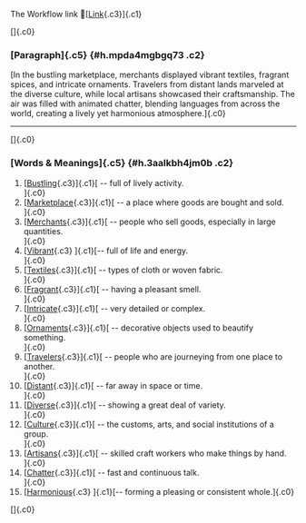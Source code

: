 The Workflow link
👏[[Link](https://www.google.com/url?q=http://www.google.com&sa=D&source=editors&ust=1757652412413702&usg=AOvVaw054CGmSfso66M6eYAeXpCz){.c3}]{.c1}

[]{.c0}

### [Paragraph]{.c5} {#h.mpda4mgbgq73 .c2}

[In the bustling marketplace, merchants displayed vibrant textiles,
fragrant spices, and intricate ornaments. Travelers from distant lands
marveled at the diverse culture, while local artisans showcased their
craftsmanship. The air was filled with animated chatter, blending
languages from across the world, creating a lively yet harmonious
atmosphere.]{.c0}

------------------------------------------------------------------------

[]{.c0}

### [Words & Meanings]{.c5} {#h.3aalkbh4jm0b .c2}

1.  [[Bustling](https://www.google.com/url?q=http://www.google.com&sa=D&source=editors&ust=1757652412414417&usg=AOvVaw3faFWiyrzHJju8A2AUG7rd){.c3}]{.c1}[ --
    full of lively activity.\
    ]{.c0}
2.  [[Marketplace](https://www.google.com/url?q=http://www.google.com&sa=D&source=editors&ust=1757652412414596&usg=AOvVaw0wBNTcNiZDBeSPDoP9iyjJ){.c3}]{.c1}[ --
    a place where goods are bought and sold.\
    ]{.c0}
3.  [[Merchants](https://www.google.com/url?q=http://www.google.com&sa=D&source=editors&ust=1757652412414719&usg=AOvVaw2fHqCZqQYQI88LS1yl1B5k){.c3}]{.c1}[ --
    people who sell goods, especially in large quantities.\
    ]{.c0}
4.  [[Vibrant](https://www.google.com/url?q=http://www.google.com&sa=D&source=editors&ust=1757652412414852&usg=AOvVaw3pjvyVvSovdgLwP-55qrRS){.c3}
    ]{.c1}[-- full of life and energy.\
    ]{.c0}
5.  [[Textiles](https://www.google.com/url?q=http://www.google.com&sa=D&source=editors&ust=1757652412414958&usg=AOvVaw3SMLOwVG3aoYKrMCHuLVSx){.c3}]{.c1}[ --
    types of cloth or woven fabric.\
    ]{.c0}
6.  [[Fragrant](https://www.google.com/url?q=http://www.google.com&sa=D&source=editors&ust=1757652412415063&usg=AOvVaw1ZxcuOnIZMdbJl8XUKlQG6){.c3}]{.c1}[ --
    having a pleasant smell.\
    ]{.c0}
7.  [[Intricate](https://www.google.com/url?q=http://www.google.com&sa=D&source=editors&ust=1757652412415190&usg=AOvVaw2DASWHT2pM46_54xJ-b0DD){.c3}]{.c1}[ --
    very detailed or complex.\
    ]{.c0}
8.  [[Ornaments](https://www.google.com/url?q=http://www.google.com&sa=D&source=editors&ust=1757652412415294&usg=AOvVaw0Kttg6yuOG9b4QRoVfD8DU){.c3}]{.c1}[ --
    decorative objects used to beautify something.\
    ]{.c0}
9.  [[Travelers](https://www.google.com/url?q=http://www.google.com&sa=D&source=editors&ust=1757652412415417&usg=AOvVaw0tjFW7aTCFmUsH0rthcU9j){.c3}]{.c1}[ --
    people who are journeying from one place to another.\
    ]{.c0}
10. [[Distant](https://www.google.com/url?q=http://www.google.com&sa=D&source=editors&ust=1757652412415548&usg=AOvVaw2wN2v0KDzgdX0DU0U5-XYp){.c3}]{.c1}[ --
    far away in space or time.\
    ]{.c0}
11. [[Diverse](https://www.google.com/url?q=http://www.google.com&sa=D&source=editors&ust=1757652412415660&usg=AOvVaw1CmLMRZ-m9lvlCZWNo9n5u){.c3}]{.c1}[ --
    showing a great deal of variety.\
    ]{.c0}
12. [[Culture](https://www.google.com/url?q=http://www.google.com&sa=D&source=editors&ust=1757652412415823&usg=AOvVaw3LcN9ZEHh6Nxv8UqtzSJax){.c3}]{.c1}[ --
    the customs, arts, and social institutions of a group.\
    ]{.c0}
13. [[Artisans](https://www.google.com/url?q=http://www.google.com&sa=D&source=editors&ust=1757652412415982&usg=AOvVaw22Ybc2arGB9ykNay9mZySR){.c3}]{.c1}[ --
    skilled craft workers who make things by hand.\
    ]{.c0}
14. [[Chatter](https://www.google.com/url?q=http://www.google.com&sa=D&source=editors&ust=1757652412416135&usg=AOvVaw01XlRH4NPXl_cFBu1XII8F){.c3}]{.c1}[ --
    fast and continuous talk.\
    ]{.c0}
15. [[Harmonious](https://www.google.com/url?q=http://www.google.com&sa=D&source=editors&ust=1757652412416251&usg=AOvVaw2f9cO28hlHmf0BC6Ya-yfy){.c3}
    ]{.c1}[-- forming a pleasing or consistent whole.]{.c0}

[]{.c0}
